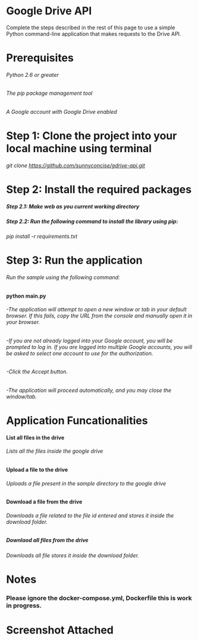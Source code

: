 # Google Drive API
Complete the steps described in the rest of this page to use a simple Python command-line application that makes requests to the Drive API.
# Prerequisites
###### Python 2.6 or greater
###### The pip package management tool
###### A Google account with Google Drive enabled
# Step 1: Clone the project into your local machine using terminal
###### git clone https://github.com/sunnyconcise/gdrive-api.git
# Step 2: Install the required packages
##### Step 2.1: Make web as you current working directory
##### Step 2.2: Run the following command to install the library using pip:
###### pip install -r requirements.txt
# Step 3: Run the application
###### Run the sample using the following command: 
#### python main.py
###### -The application will attempt to open a new window or tab in your default browser. If this fails, copy the URL from the console and manually open it in your browser.
###### -If you are not already logged into your Google account, you will be prompted to log in. If you are logged into multiple Google accounts, you will be asked to select one account to use for the authorization.
###### -Click the Accept button.
###### -The application will proceed automatically, and you may close the window/tab.

# Application Funcationalities
#### List all files in the drive
######  Lists all the files inside the google drive
#### Upload a file to the drive
######  Uploads a file present in the sample directory to the google drive
#### Download a file from the drive
######      Downloads a file related to the file id entered and stores it inside the download folder.
##### Downlaod all files from the drive
######      Downloads all file stores it inside the download folder.

# Notes
### Please ignore the docker-compose.yml, Dockerfile this is work in progress.


# Screenshot Attached 
